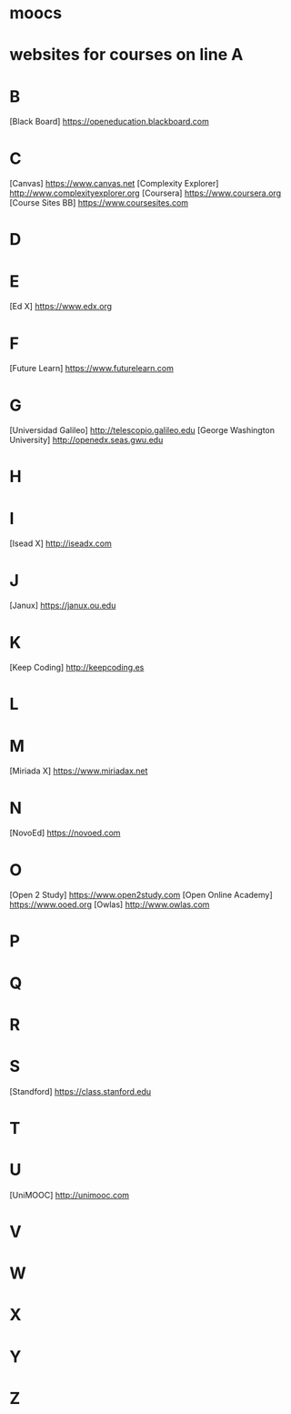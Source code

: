 moocs
=====



websites for courses on line
A
=

B
=
[Black Board]
https://openeducation.blackboard.com

C
=
[Canvas]
https://www.canvas.net
[Complexity Explorer]
http://www.complexityexplorer.org
[Coursera]
https://www.coursera.org
[Course Sites BB]
https://www.coursesites.com


D
=

E
=
[Ed X]
https://www.edx.org

F
=
[Future Learn]
https://www.futurelearn.com

G
=
[Universidad Galileo]
http://telescopio.galileo.edu
[George Washington University]
http://openedx.seas.gwu.edu

H
=

I
=
[Isead X]
http://iseadx.com

J
=
[Janux]
https://janux.ou.edu

K
=
[Keep Coding]
http://keepcoding.es

L
=

M
=
[Miriada X]
https://www.miriadax.net

N
=
[NovoEd]
https://novoed.com

O
=
[Open 2 Study]
https://www.open2study.com
[Open Online Academy]
https://www.ooed.org
[Owlas]
http://www.owlas.com

P
=

Q
=

R
=

S
=
[Standford]
https://class.stanford.edu

T
=

U
=
[UniMOOC]
http://unimooc.com

V
=

W
=

X
=

Y
=

Z
=
